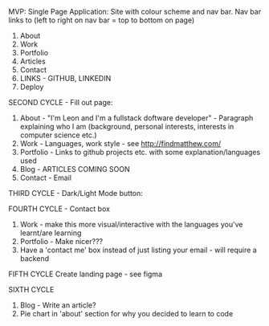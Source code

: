 MVP: Single Page Application: Site with colour scheme and nav bar. 
Nav bar links to (left to right on nav bar = top to bottom on page)
1. About
2. Work
3. Portfolio
4. Articles
5. Contact
6. LINKS - GITHUB, LINKEDIN 
7. Deploy

SECOND CYCLE - Fill out page: 
1. About - "I'm Leon and I'm a fullstack doftware developer" -  Paragraph explaining who I am (background, personal interests, interests in computer science etc.) 
2. Work - Languages, work style - see http://findmatthew.com/
3. Portfolio - Links to github projects etc. with some explanation/languages used
4. Blog - ARTICLES COMING SOON
5. Contact - Email

THIRD CYCLE - Dark/Light Mode button:

FOURTH CYCLE - Contact box
1. Work - make this more visual/interactive with the languages you've learnt/are learning
2. Portfolio - Make nicer???
3. Have a 'contact me' box instead of just listing your email - will require a backend

FIFTH CYCLE 
Create landing page - see figma

SIXTH CYCLE
1. Blog - Write an article?
2. Pie chart in 'about' section for why you decided to learn to code
